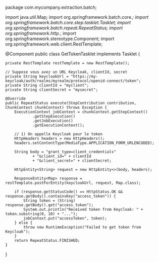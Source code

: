 package com.mycompany.extraction.batch;

import java.util.Map;
import org.springframework.batch.core.*;
import org.springframework.batch.core.step.tasklet.Tasklet;
import org.springframework.batch.repeat.RepeatStatus;
import org.springframework.http.*;
import org.springframework.stereotype.Component;
import org.springframework.web.client.RestTemplate;

@Component
public class GetTokenTasklet implements Tasklet {

    private RestTemplate restTemplate = new RestTemplate();

    // Suppose vous avez un URL Keycloak, clientId, secret
    private String keycloakUrl = "https://my-keycloak/auth/realms/myrealm/protocol/openid-connect/token";
    private String clientId = "myclient";
    private String clientSecret = "mysecret";

    @Override
    public RepeatStatus execute(StepContribution contribution, ChunkContext chunkContext) throws Exception {
        ExecutionContext jobContext = chunkContext.getStepContext()
                .getStepExecution()
                .getJobExecution()
                .getExecutionContext();

        // 1) On appelle Keycloak pour le token
        HttpHeaders headers = new HttpHeaders();
        headers.setContentType(MediaType.APPLICATION_FORM_URLENCODED);

        String body = "grant_type=client_credentials"
                + "&client_id=" + clientId
                + "&client_secret=" + clientSecret;

        HttpEntity<String> request = new HttpEntity<>(body, headers);

        ResponseEntity<Map> response = restTemplate.postForEntity(keycloakUrl, request, Map.class);

        if (response.getStatusCode() == HttpStatus.OK && response.getBody().containsKey("access_token")) {
            String token = (String) response.getBody().get("access_token");
            System.out.println("Received token from Keycloak: " + token.substring(0, 10) + "...");
            jobContext.put("accessToken", token);
        } else {
            throw new RuntimeException("Failed to get token from Keycloak");
        }
        return RepeatStatus.FINISHED;
    }
}

